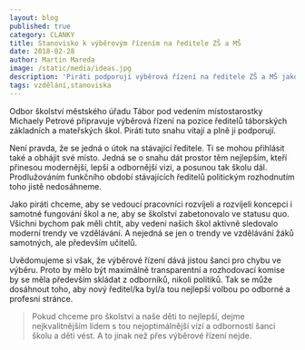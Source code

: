 ```yaml
---
layout: blog
published: true
category: CLANKY
title: Stanovisko k výběrovým řízením na ředitele ZŠ a MŠ
date: 2018-02-28
author: Martin Mareda
image: /static/media/ideas.jpg
description: 'Piráti podporují výběrová řízení na ředitele ZŠ a MŠ jako nástroj, který přinese modernější, lepší a odbornější vizi, která posune školy dál.'
tags: vzdělání,stanoviska
---
```



Odbor školství městského úřadu Tábor pod vedením místostarostky Michaely Petrové připravuje výběrová řízení na pozice ředitelů táborských základních a mateřských škol.
Piráti tuto snahu vítají a plně ji podporují.

Není pravda, že se jedná o útok na stávající ředitele.
Ti se mohou přihlásit také a obhájit své místo.
Jedná se o snahu dát prostor těm nejlepším, kteří přinesou modernější, lepší a odbornější vizi, a posunou tak školu dál.
Prodlužováním funkčního období stávajících ředitelů politickým rozhodnutím toho jistě nedosáhneme.

Jako piráti chceme, aby se vedoucí pracovníci rozvíjeli a rozvíjeli koncepci i samotné fungování škol a ne, aby se školství zabetonovalo ve statusu quo.
Všichni bychom pak měli chtít, aby vedení našich škol aktivně sledovalo moderní trendy ve vzdělávání.
A nejedná se jen o trendy ve vzdělávání žáků samotných, ale především učitelů.

Uvědomujeme si však, že výběrové řízení dává jistou šanci pro chybu ve výběru.
Proto by mělo být maximálně transparentní a rozhodovací komise by se měla především skládat z odborníků, nikoli politiků.
Tak se může dosáhnout toho, aby nový ředitel/ka byl/a tou nejlepší volbou po odborné a profesní stránce.

> Pokud chceme pro školství a naše děti to nejlepší, dejme nejkvalitnějším lidem s tou nejoptimálnější vizí a odborností šanci školu a děti vést. A to jinak než přes výběrové řízení nejde.

